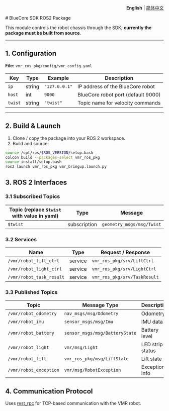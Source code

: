 <p align="right">
  <strong>English</strong> | <a href="./README.zh-CN.md">简体中文</a>
</p>
# BlueCore SDK ROS2 Package

This module controls the robot chassis through the SDK; **currently the package must be built from source**.

---

## 1. Configuration

**File:** `vmr_ros_pkg/config/vmr_config.yaml`

| Key   | Type   | Example     | Description |
|-------|--------|-------------|-------------|
| `ip`    | string | `"127.0.0.1"` | IP address of the BlueCore robot |
| `host`  | int    | `9000`        | BlueCore robot port (default 9000) |
| `twist` | string | `"twist"`     | Topic name for velocity commands |

---

## 2. Build & Launch

1. Clone / copy the package into your ROS 2 workspace.
2. Build and source:

```bash
source /opt/ros/$ROS_VERSION/setup.bash
colcon build --packages-select vmr_ros_pkg
source install/setup.bash
ros2 launch vmr_ros_pkg vmr_bringup.launch.py
```

## 3. ROS 2 Interfaces

### 3.1 Subscribed Topics
| Topic (replace `$twist` with value in yaml) | Type | Message | 
| ------------------------------------------- | ------------ | ------------------------- | 
| `$twist` | subscription | `geometry_msgs/msg/Twist` |
### 3.2 Services
| Name | Type | Request / Response | 
| ------------------------ | ------- | ---------------------------- | 
| `/vmr/robot_lift_ctrl` | service | `vmr_ros_pkg/srv/LiftCtrl`           | 
| `/vmr/robot_light_ctrl` | service | `vmr_ros_pkg/srv/LightCtrl`         | 
| `/vmr/robot_task_result` | service | `vmr_ros_pkg/srv/TaskResult`       |

### 3.3 Published Topics

| Topic | Message Type | Description | 
| ---------------------- | ------------------------------ | ---------------- | 
| `/vmr/robot_odometry` | `nav_msgs/msg/Odometry` | Odometry | 
| `/vmr/robot_imu` | `sensor_msgs/msg/Imu` | IMU data | 
| `/vmr/robot_battery` | `sensor_msgs/msg/BatteryState` | Battery level | 
| `/vmr/robot_light` | `vmr/msg/Light` | LED strip status | 
| `/vmr/robot_lift` | `vmr_ros_pkg/msg/LiftState` | Lift state | 
| `/vmr/robot_exception` | `vmr/msg/RobotException` | Exception info |

## 4. Communication Protocol
Uses [rest_rpc](https://github.com/qicosmos/rest_rpc) for TCP-based communication with the VMR robot.
